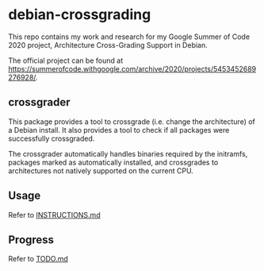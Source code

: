 # debian-crossgrading

This repo contains my work and research for my Google Summer of Code 2020
project, Architecture Cross-Grading Support in Debian.

The official project can be found at
<https://summerofcode.withgoogle.com/archive/2020/projects/5453452689276928/>.

## crossgrader

This package provides a tool to crossgrade (i.e. change the architecture) of a
Debian install. It also provides a tool to check if all packages were
successfully crossgraded.

The crossgrader automatically handles binaries required by the initramfs,
packages marked as automatically installed, and crossgrades to architectures
not natively supported on the current CPU.

## Usage

Refer to [INSTRUCTIONS.md](INSTRUCTIONS.md)

## Progress

Refer to [TODO.md](TODO.md)
